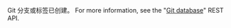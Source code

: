Git 分支或标签已创建。 For more information, see the "[Git database](/rest/reference/git#create-a-reference)" REST API.
